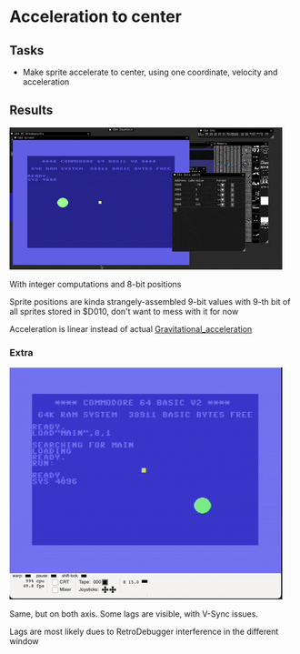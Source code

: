 # Acceleration to center

## Tasks

* Make sprite accelerate to center, using one coordinate, velocity and acceleration

## Results

![debugger1.png](images/debugger.gif)

With integer computations and 8-bit positions

Sprite positions are kinda strangely-assembled 9-bit values with 9-th bit of all sprites stored in $D010, don't want to mess with it for now 

Acceleration is linear instead of actual [Gravitational_acceleration](https://en.wikipedia.org/wiki/Gravitational_acceleration)

### Extra

![debugger1.png](images/debugger2Axis.gif)

Same, but on both axis.
Some lags are visible, with V-Sync issues.

Lags are most likely dues to RetroDebugger interference in the different window